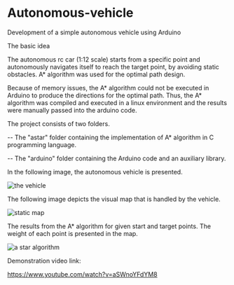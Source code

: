 # Autonomous-vehicle
Development of a simple autonomous vehicle using Arduino

The basic idea

The autonomous rc car (1:12 scale) starts from a specific point and autonomously navigates itself to reach the target point, by avoiding static obstacles. A* algorithm was used for the optimal path design.

Because of memory issues, the A* algorithm could not be executed in Arduino to produce the directions for the optimal path. Thus, the A* algorithm was compiled and executed in a linux environment and the results were manually passed into the arduino code.

The project consists of two folders. 

  -- The "astar" folder containing the implementation of A* algorithm in C programming language.
  
  -- The "arduino" folder containing the Arduino code and an auxiliary library.

In the following image, the autonomous vehicle is presented.

![the vehicle](https://cloud.githubusercontent.com/assets/13044530/11782519/23517878-a27a-11e5-8563-4e7fd03df50d.jpg)



The following image depicts the visual map that is handled by the vehicle.

![static map](https://cloud.githubusercontent.com/assets/13044530/11788495/0573a57c-a29a-11e5-9a15-632a15a64fd6.png)



The results from the A* algorithm for given start and target points. The weight of each point is presented in the map.

![a star algorithm](https://cloud.githubusercontent.com/assets/13044530/11788499/09d693a4-a29a-11e5-8e2b-cca34e4ef0ae.png)


Demonstration video link:

https://www.youtube.com/watch?v=aSWnoYFdYM8
